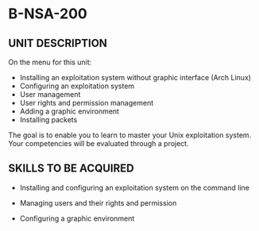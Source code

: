 # B-NSA-200

## UNIT DESCRIPTION

On the menu for this unit:
- Installing an exploitation system without graphic interface (Arch Linux)
- Configuring an exploitation system
- User management
- User rights and permission management
- Adding a graphic environment
- Installing packets

The goal is to enable you to learn to master your Unix exploitation system.
Your competencies will be evaluated through a project.

## SKILLS TO BE ACQUIRED

- Installing and configuring an exploitation system on the command line

- Managing users and their rights and permission

- Configuring a graphic environment